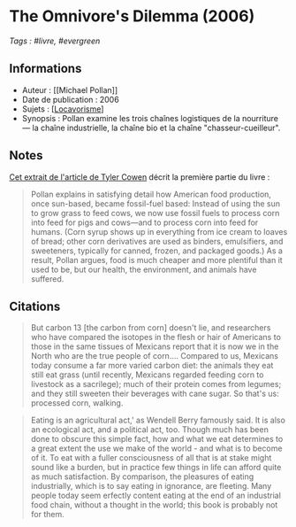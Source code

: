 # The Omnivore's Dilemma (2006)

_Tags : #livre, #evergreen_

## Informations

- Auteur : [[Michael Pollan]]
- Date de publication : 2006
- Sujets : [[Locavorisme]]
- Synopsis : Pollan examine les trois chaînes logistiques de la nourriture — la chaîne industrielle, la chaîne bio et la chaîne "chasseur-cueilleur".

## Notes

[Cet extrait de l'article de Tyler Cowen](https://slate.com/culture/2006/11/an-economist-s-critique-of-the-omnivore-s-dilemma.html) décrit la première partie du livre :

> Pollan explains in satisfying detail how American food production, once sun-based, became fossil-fuel based: Instead of using the sun to grow grass to feed cows, we now use fossil fuels to process corn into feed for pigs and cows—and to process corn into feed for humans. (Corn syrup shows up in everything from ice cream to loaves of bread; other corn derivatives are used as binders, emulsifiers, and sweeteners, typically for canned, frozen, and packaged goods.) As a result, Pollan argues, food is much cheaper and more plentiful than it used to be, but our health, the environment, and animals have suffered.

## Citations

> But carbon 13 [the carbon from corn] doesn't lie, and researchers who have compared the isotopes in the flesh or hair of Americans to those in the same tissues of Mexicans report that it is now we in the North who are the true people of corn.... Compared to us, Mexicans today consume a far more varied carbon diet: the animals they eat still eat grass (until recently, Mexicans regarded feeding corn to livestock as a sacrilege); much of their protein comes from legumes; and they still sweeten their beverages with cane sugar.
> So that's us: processed corn, walking.

> Eating is an agricultural act,' as Wendell Berry famously said. It is also an ecological act, and a political act, too. Though much has been done to obscure this simple fact, how and what we eat determines to a great extent the use we make of the world - and what is to become of it. To eat with a fuller consciousness of all that is at stake might sound like a burden, but in practice few things in life can afford quite as much satisfaction. By comparison, the pleasures of eating industrially, which is to say eating in ignorance, are fleeting. Many people today seem erfectly content eating at the end of an industrial food chain, without a thought in the world; this book is probably not for them.

[//begin]: # "Autogenerated link references for markdown compatibility"
[Locavorisme]: ..\notes\locavorisme "Locavorisme"
[//end]: # "Autogenerated link references"